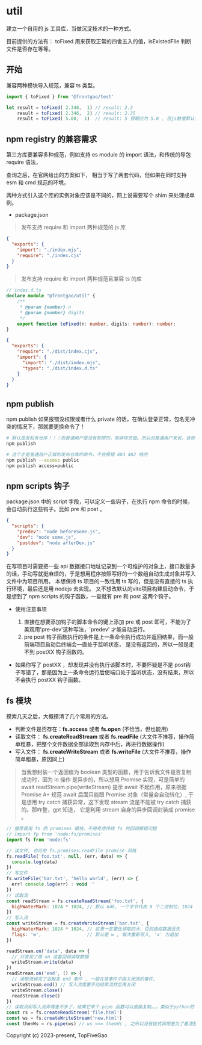 # util

建立一个自用的 js 工具库，当做沉淀技术的一种方式。

目前提供的方法有： toFixed 用来获取正常的四舍五入的值，isExistedFile 判断文件是否存在等等。

## 开始
兼容两种模块导入规范，兼容 ts 类型。
```javascript
import { toFixed } from '@frontgao/test'

let result = toFixed( 2.346,  1) // result: 2.3
    result = toFixed( 2.346,  2) // result: 2.35
    result = toFixed( 5.00,  1)  // result: 5 预期应为 5.0 , 但js数值默认会省略无效小数0 。 
```
## npm registry 的兼容需求
第三方库要兼容多种规范，例如支持 es module 的 import 语法，和传统的导包 require 语法，

查询之后，在官网给出的方案如下， 相当于写了两套代码，但如果在同时支持 esm 和 cmd 规范的环境，

两种方式引入这个库的实例对象应该是不同的，网上说需要写个 shim 来处理成单例。

*  package.json
> 发布支持 require 和 import 两种规范的 js 库
```json
{
  "exports": {
    "import": "./index.mjs",
    "require": "./index.cjs"
  }
}
```
> 发布支持 require 和 import 两种规范且兼容 ts 的库

```ts
// index.d.ts
declare module "@frontgao/util" {
    /**
     * @param {number} n
     * @param {number} digits
     */
    export function toFixed(n: number, digits: number): number;
}
```

```json
{
  "exports": {
    "require": "./dist/index.cjs",
    "import": {
      "import": "./dist/index.mjs",
      "types": "./dist/index.d.ts"
    }
  }
}
```
## npm publish

npm publish 如果报错没权限或者什么 private 的话，在确认登录正常，包名无冲突的情况下，那就要更换命令了！

```sh
# 默认是发私有仓库！！！而普通用户是没有权限的，除非你充值。所以对普通用户来说，该命令是会报错的，尽管这命令是正确的。
npm publish

# 这个才是普通用户正常的发布仓库的命令，不会报错 403 402 啥的
npm publish --access public
npm publish access=public
```

## npm scripts 钩子
package.json 中的 script 字段，可以定义一些钩子，在执行 npm 命令的时候，会自动执行这些钩子。比如 pre 和 post 。
```json
{
  "scripts": {
    "predev": "node beforeSome.js",
    "dev": "node some.js",
    "postdev": "node afterDev.js"
  }
}
```
在写项目时需要把一些 api 数据接口地址记录到一个可维护的对象上，接口数量多的话，手动写就挺麻烦的，于是想用程序按照写好的一个数组自动生成对象并写入文件中为项目所用。
本想保持 ts 项目的一致性用 ts 写的，但是没有直接的 ts 执行环境，最后还是用 nodejs 去实现。
又不想改默认的vite项目构建启动命令，于是想到了 npm scripts 的钩子函数，一查就有 pre 和 post 这两个钩子。
* 使用注意事项

  1. 直接在想要添加钩子的脚本命令的键上添加 pre 或 post 即可，不能为了美观用'pre-dev'这种写法，'predev' 才能自动运行。
  2. pre post 钩子函数执行的条件是上一条命令执行成功并返回结果，而一般前端项目启动后终端会一直处于监听状态， 是没有返回的，所以一般是走不到 postXX 钩子函数的。

* 如果你写了 postXX ，却发现并没有执行该脚本时，不要怀疑是不是 post钩子写错了，那是因为上一条命令运行后使端口处于监听状态，没有结束，所以不会执行 postXX 钩子函数。

## fs 模块

摸索几天之后，大概摸清了几个常用的方法。
* 判断文件是否存在：**fs.access** 或者 **fs.open** (不恰当，但也能用)
* 读取文件： **fs.createReadStream** 或者 **fs.readFile** (大文件不推荐，操作简单粗暴，把整个文件数据全部读取到内存中后，再进行数据操作)
* 写入文件： **fs.createWriteStream** 或者 **fs.writeFile** (大文件不推荐，操作简单粗暴，原因同上)
> 当我想封装一个返回值为 boolean 类型的函数，用于告诉我文件是否复制成功时，因为 io 操作
> 是异步的，所以想用 Promise<boolean> 实现，可是简单的 await readStream.pipe(writeStream) 
> 提示 await 不起作用，原来根据 Promise A+ 规范 await 后面只能跟 Promise 对象（常量会自动转化）,
> 于是想用 try catch 捕获异常，这下发现 stream 流是不能被 try catch 捕获的。那咋整，gpt 知道，
> 它是利用 stream 自身的异步回调封装成 promise 。
```js
// 推荐使用 fs 的 promises 模块，不用考虑传统 fs 的回调报错问题
// import fp from 'node:fs/promises'
import fs from 'node:fs'

// 读文件, 也可用 fs.promises.readFile promise 风格
fs.readFile('foo.txt', null, (err, data) => {
  console.log(data)
})
// 写文件
fs.writeFile('bar.txt', 'hello world', (err) => {
  err? console.log(err) : void ''
})
// 读取流
const readStream = fs.createReadStream('foo.txt', {
  highWaterMark: 1024 * 1024, // 默认 64k, 一个字节代表 8 个二进制位，1024 代表 1024 个二进制位，即 1kb
})
// 写入流
const writeStream = fs.createWriteStream('bar.txt', {
  highWaterMark: 1024 * 1024, // 这里一定要比读取的大，否则造成数据丢失
  flags: 'w',                 // 默认是 w , 每次重新写入, 'a' 为追加
})

readStream.on('data', data => {
  // 只发现了用 on 这套回调读取数据
  writeStream.write(data)
})
readStream.on('end', () => {
  // 读取流读完了会触发 end 事件 , 一般在该事件中做关闭流的事件, 
  writeStream.end() // 写入流需要手动结束流然后再关闭
  writeStream.close()
  readStream.close()
})
// 读取流和写入流弄得差不多了，结果它来个 pipe 函数可以直接复制。。。类似于python的 with open 文件操作。
const rs = fs.createReadStream('file.html')
const ws = fs.createWriteStream('new.html')
const thenWs = rs.pipe(ws) // ws === thenWs , 之所以没有链式调用是为了看清楚 pipe 的返回值就是写入流，写入中断后，需要手动关闭写入流
```



Copyright (c) 2023-present, TopFiveGao